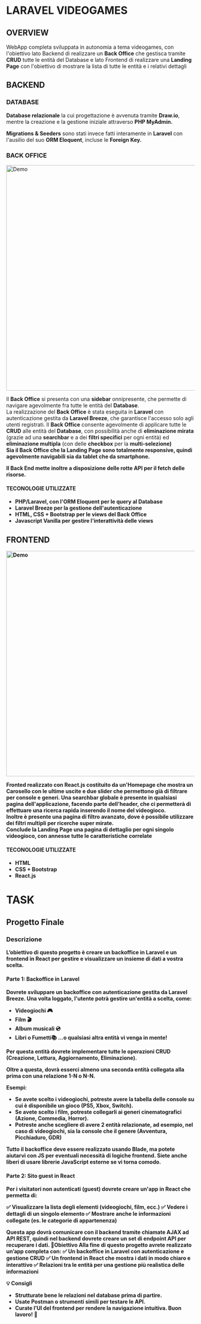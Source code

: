 <h1>LARAVEL VIDEOGAMES</h1>

<h2>OVERVIEW</h2>

<p>WebApp completa sviluppata in autonomia a tema videogames, con l'obiettivo lato Backend di realizzare un <b>Back Office</b> che gestisca tramite <b>CRUD</b> tutte le entità del Database e lato Frontend di realizzare una <b>Landing Page</b> con l'obiettivo di mostrare la lista di tutte le entità e i relativi dettagli </p>

<h2>BACKEND</h2>

<h3>DATABASE</h3>

<p><b>Database relazionale</b> la cui progettazione è avvenuta tramite <b>Draw.io</b>, mentre la creazione e la gestione iniziale attraverso <b>PHP MyAdmin.</b> </br>

<b>Migrations & Seeders</b> sono stati invece fatti interamente in <b>Laravel</b> con l'ausilio del suo <b>ORM Eloquent</b>, incluse le <b>Foreign Key.</b>

</p>

<h3>BACK OFFICE</h3>

 <img src="https://github.com/user-attachments/assets/7c622646-0148-4e5c-b477-9d64b530d36a" alt="Demo" width="600" />

<p>Il <b>Back Office</b> si presenta con una <b>sidebar</b> onnipresente, che permette di navigare agevolmente fra tutte le entità del <b>Database</b>.</br>
La realizzazione del <b>Back Office</b> è stata eseguita in <b>Laravel</b> con autenticazione gestita da <b>Laravel Breeze</b>, che garantisce l'accesso solo agli utenti registrati.
Il <b>Back Office</b> consente agevolmente di applicare tutte le <b>CRUD</b> alle entità del <b>Database</b>, con possibilità anche di <b>eliminazione mirata</b> (grazie ad una <b>searchbar</b> e a dei <b>filtri specifici</b> per ogni entità) ed <b>eliminazione multipla</b> (con delle <b>checkbox</b> per la <b>multi-selezione<b>)</br>
Sia il <b>Back Office</b> che la <b>Landing Page</b> sono totalmente <b>responsive</b>, quindi agevolmente navigabili sia da <b>tablet</b> che da <b>smartphone</b>.

<p>Il <b>Back End</b> mette inoltre a disposizione delle <b>rotte API</b> per il fetch delle risorse.</p>

<h4>TECONOLOGIE UTILIZZATE</h4>

<ul>
<li>PHP/Laravel, con l'ORM Eloquent per le query al Database</li>
<li>Laravel Breeze per la gestione dell'autenticazione</li>
<li>HTML, CSS + Bootstrap per le views del Back Office</li>
<li>Javascript Vanilla per gestire l'interattività delle views</li>
</ul>

<h2>FRONTEND</h2>

 <img src="https://github.com/user-attachments/assets/4ab3084d-5b5d-4c7b-84ec-d02c41cfbe04" alt="Demo" width="600" />

<p>Fronted realizzato con <b>React.js</b> costituito da un'<b>Homepage</b> che mostra un <b>Carosello</b> con le ultime uscite e due <b>slider<b> che permettono già di filtrare per console e generi. Una <b>searchbar globale<b> è presente in qualsiasi pagina dell'applicazione, facendo parte dell'header, che ci permetterà di effettuare una <b>ricerca rapida</b> inserendo il nome del videogioco.</br>
Inoltre è presente una pagina di <b>filtro avanzato</b>, dove è possibile utilizzare dei <b>filtri multipli</b> per ricerche <b>super mirate</b>. </br>
Conclude la <b>Landing Page</b> una <b>pagina di dettaglio</b> per ogni singolo videogioco, con annesse tutte le caratteristiche correlate</p>

<h4>TECONOLOGIE UTILIZZATE</h4>

<ul>
<li>HTML</li>
<li>CSS + Bootstrap</li>
<li>React.js</li>
</ul>

<h1>TASK</h1>

<h2>Progetto Finale</h2> 
 <h3>Descrizione</h3>
 
L’obiettivo di questo progetto è creare un backoffice in Laravel e un frontend in React per gestire e visualizzare un insieme di dati a vostra scelta.

<h4>Parte 1: Backoffice in Laravel</h4>
Dovrete sviluppare un backoffice con autenticazione gestita da Laravel Breeze. Una volta loggato, l'utente potrà gestire un'entità a scelta, come:

- Videogiochi 🎮
- Film 🎬
- Album musicali 💿
- Libri o Fumetti📚
  …o qualsiasi altra entità vi venga in mente!

Per questa entità dovrete implementare tutte le operazioni CRUD (Creazione, Lettura, Aggiornamento, Eliminazione).

Oltre a questa, dovrà esserci almeno una seconda entità collegata alla prima con una relazione 1-N o N-N.

Esempi:

- Se avete scelto i videogiochi, potreste avere la tabella delle console su cui è disponibile un gioco (PS5, Xbox, Switch).
- Se avete scelto i film, potreste collegarli ai generi cinematografici (Azione, Commedia, Horror).
- Potreste anche scegliere di avere 2 entità relazionate, ad esempio, nel caso di videogiochi, sia la console che il genere (Avventura, Picchiaduro, GDR)

Tutto il backoffice deve essere realizzato usando Blade, ma potete aiutarvi con JS per eventuali necessità di logiche frontend. Siete anche liberi di usare librerie JavaScript esterne se vi torna comodo.

<h4>Parte 2: Sito guest in React</h4>
Per i visitatori non autenticati (guest) dovrete creare un'app in React che permetta di:

✅ Visualizzare la lista degli elementi (videogiochi, film, ecc.)
✅ Vedere i dettagli di un singolo elemento
✅ Mostrare anche le informazioni collegate (es. le categorie di appartenenza)

Questa app dovrà comunicare con il backend tramite chiamate AJAX ad API REST, quindi nel backend dovrete creare un set di endpoint API per recuperare i dati.
🎯Obiettivo
Alla fine di questo progetto avrete realizzato un’app completa con:
✅ Un backoffice in Laravel con autenticazione e gestione CRUD
✅ Un frontend in React che mostra i dati in modo chiaro e interattivo
✅ Relazioni tra le entità per una gestione più realistica delle informazioni

💡 Consigli

- Strutturate bene le relazioni nel database prima di partire.
- Usate Postman o strumenti simili per testare le API.
- Curate l’UI del frontend per rendere la navigazione intuitiva.
  Buon lavoro! 🚀
